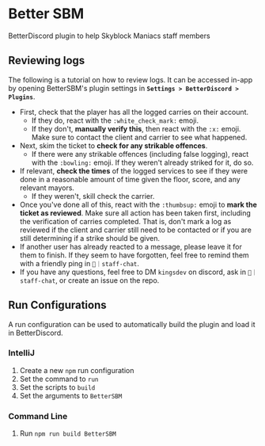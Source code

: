 # Better SBM
BetterDiscord plugin to help Skyblock Maniacs staff members

## Reviewing logs
The following is a tutorial on how to review logs.  It can be accessed in-app by opening BetterSBM's plugin settings in **`Settings > BetterDiscord > Plugins`**.

- First, check that the player has all the logged carries on their account.
    - If they do, react with the `:white_check_mark:` emoji.
    - If they don't, **manually verify this**, then react with the `:x:` emoji.  Make sure to contact the client and carrier to see what happened.
- Next, skim the ticket to **check for any strikable offences**.
    - If there were any strikable offences (including false logging), react with the `:bowling:` emoji.  If they weren't already striked for it, do so.
- If relevant, **check the times** of the logged services to see if they were done in a reasonable amount of time given the floor, score, and any relevant mayors.
    - If they weren't, skill check the carrier.
- Once you've done all of this, react with the `:thumbsup:` emoji to **mark the ticket as reviewed**.  Make sure all action has been taken first, including the verification of carries completed.  That is, don't mark a log as reviewed if the client and carrier still need to be contacted or if you are still determining if a strike should be given.
- If another user has already reacted to a message, please leave it for them to finish.  If they seem to have forgotten, feel free to remind them with a friendly ping in ⁠`💬｜staff-chat`.
- If you have any questions, feel free to DM `kingsdev` on discord, ask in `⁠💬｜staff-chat`, or create an issue on the repo.

## Run Configurations
A run configuration can be used to automatically build the plugin and load it in BetterDiscord.

### IntelliJ
1. Create a new `npm` run configuration
2. Set the command to `run`
3. Set the scripts to `build`
4. Set the arguments to `BetterSBM`

### Command Line
1. Run `npm run build BetterSBM`
